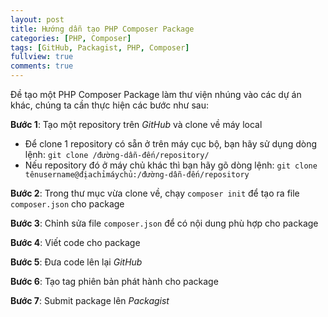 ```yaml
---
layout: post
title: Hướng dẫn tạo PHP Composer Package
categories: [PHP, Composer]
tags: [GitHub, Packagist, PHP, Composer]
fullview: true
comments: true
---
```


Đề tạo một PHP Composer Package làm thư viện nhúng vào các dự án khác, chúng ta cần thực hiện các bước như sau:

**Bước 1**: Tạo một repository trên *GitHub* và clone về máy local


- Để clone 1 repository có sẵn ở trên máy cục bộ, bạn hãy sử dụng dòng lệnh: `git clone /đường-dẫn-đến/repository/`
- Nếu repository đó ở máy chủ khác thì bạn hãy gõ dòng lệnh: `git clone tênusername@địachỉmáychủ:/đường-dẫn-đến/repository`


**Bước 2**: Trong thư mục vừa clone về, chạy `composer init` để tạo ra file `composer.json` cho package

**Bước 3**: Chỉnh sửa file `composer.json` để có nội dung phù hợp cho package

**Bước 4**: Viết code cho package

**Bước 5**: Đưa code lên lại *GitHub*

**Bước 6**: Tạo tag phiên bản phát hành cho package

**Bước 7**: Submit package lên *Packagist*
